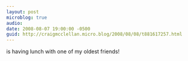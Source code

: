 ```yaml
---
layout: post
microblog: true
audio: 
date: 2008-08-07 19:00:00 -0500
guid: http://craigmcclellan.micro.blog/2008/08/08/t881617257.html
---
```

is having lunch with one of my oldest friends!
